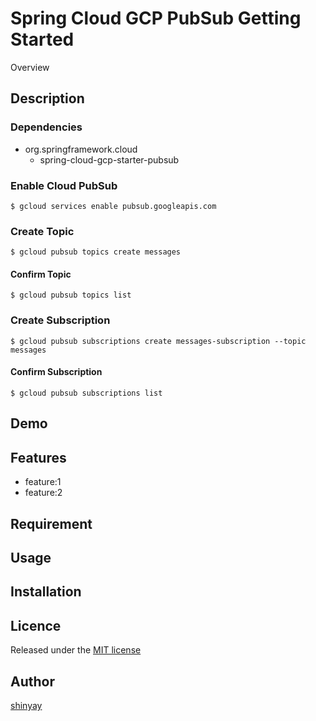 # Spring Cloud GCP PubSub Getting Started

Overview

## Description
### Dependencies
- org.springframework.cloud
  - spring-cloud-gcp-starter-pubsub

### Enable Cloud PubSub
```shell script
$ gcloud services enable pubsub.googleapis.com
```

### Create Topic
```shell script
$ gcloud pubsub topics create messages
```

#### Confirm Topic
```shell script
$ gcloud pubsub topics list
```

### Create Subscription
```shell script
$ gcloud pubsub subscriptions create messages-subscription --topic messages
```

#### Confirm Subscription
```shell script
$ gcloud pubsub subscriptions list
```

## Demo

## Features

- feature:1
- feature:2

## Requirement

## Usage

## Installation

## Licence

Released under the [MIT license](https://gist.githubusercontent.com/shinyay/56e54ee4c0e22db8211e05e70a63247e/raw/34c6fdd50d54aa8e23560c296424aeb61599aa71/LICENSE)

## Author

[shinyay](https://github.com/shinyay)
